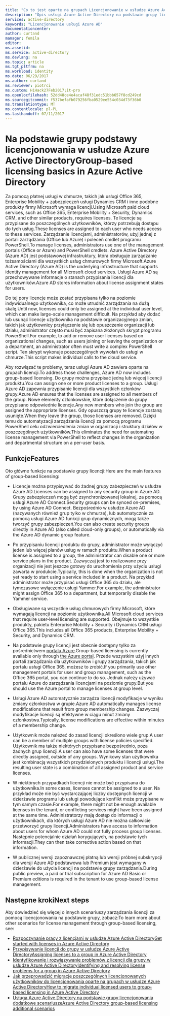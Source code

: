 ```yaml
---
title: "Co to jest oparte na grupach Licencjonowanie w usłudze Azure Active Directory? | Microsoft Docs"
description: "Opis usługi Azure Active Directory na podstawie grupy licencji, jak działa i najlepsze rozwiązania"
services: active-directory
keywords: "Licencjonowanie usługi Azure AD"
documentationcenter: 
author: curtand
manager: femila
editor: 
ms.assetid: 
ms.service: active-directory
ms.devlang: na
ms.topic: article
ms.tgt_pltfrm: na
ms.workload: identity
ms.date: 06/29/2017
ms.author: curtand
ms.reviewer: piotrci
ms.custom: H1Hack27Feb2017;it-pro
ms.openlocfilehash: 52dd48ce4e4acaf48f31edc51bbb657f8cd249cd
ms.sourcegitcommit: f537befafb079256fba0529ee554c034d73f36b0
ms.translationtype: MT
ms.contentlocale: pl-PL
ms.lasthandoff: 07/11/2017
---
```

# <a name="group-based-licensing-basics-in-azure-active-directory"></a><span data-ttu-id="73e1e-105">Na podstawie grupy podstawy licencjonowania w usłudze Azure Active Directory</span><span class="sxs-lookup"><span data-stu-id="73e1e-105">Group-based licensing basics in Azure Active Directory</span></span>

<span data-ttu-id="73e1e-106">Za pomocą płatnej usługi w chmurze, takich jak usługi Office 365, Enterprise Mobility + zabezpieczeń usługi Dynamics CRM i inne podobne produkty firmy Microsoft wymaga licencji.</span><span class="sxs-lookup"><span data-stu-id="73e1e-106">Using Microsoft paid cloud services, such as Office 365, Enterprise Mobility + Security, Dynamics CRM, and other similar products, requires licenses.</span></span> <span data-ttu-id="73e1e-107">Te licencje są przypisane do poszczególnych użytkowników, którzy potrzebują dostępu do tych usług.</span><span class="sxs-lookup"><span data-stu-id="73e1e-107">These licenses are assigned to each user who needs access to these services.</span></span> <span data-ttu-id="73e1e-108">Zarządzanie licencjami, administratorów, użyj jednej z portali zarządzania (Office lub Azure) i poleceń cmdlet programu PowerShell.</span><span class="sxs-lookup"><span data-stu-id="73e1e-108">To manage licenses, administrators use one of the management portals (Office or Azure) and PowerShell cmdlets.</span></span> <span data-ttu-id="73e1e-109">Azure Active Directory (Azure AD) jest podstawowej infrastruktury, która obsługuje zarządzanie tożsamościami dla wszystkich usług chmurowych firmy Microsoft.</span><span class="sxs-lookup"><span data-stu-id="73e1e-109">Azure Active Directory (Azure AD) is the underlying infrastructure that supports identity management for all Microsoft cloud services.</span></span> <span data-ttu-id="73e1e-110">Usługi Azure AD są przechowywane informacje o stanach przypisania licencji dla użytkowników.</span><span class="sxs-lookup"><span data-stu-id="73e1e-110">Azure AD stores information about license assignment states for users.</span></span>

<span data-ttu-id="73e1e-111">Do tej pory licencje może zostać przypisana tylko na poziomie indywidualnego użytkownika, co może utrudnić zarządzania na dużą skalę.</span><span class="sxs-lookup"><span data-stu-id="73e1e-111">Until now, licenses could only be assigned at the individual user level, which can make large-scale management difficult.</span></span> <span data-ttu-id="73e1e-112">Na przykład aby dodać lub usunąć licencje użytkownika na podstawie organizacyjnego zmian, takich jak użytkownicy przyłączenie się lub opuszczenie organizacji lub działu, administrator często musi być zapisana złożonych skrypt programu PowerShell.</span><span class="sxs-lookup"><span data-stu-id="73e1e-112">For example, to add or remove user licenses based on organizational changes, such as users joining or leaving the organization or a department, an administrator often must write a complex PowerShell script.</span></span> <span data-ttu-id="73e1e-113">Ten skrypt wykonuje poszczególnych wywołań do usługi w chmurze.</span><span class="sxs-lookup"><span data-stu-id="73e1e-113">This script makes individual calls to the cloud service.</span></span>

<span data-ttu-id="73e1e-114">Aby rozwiązać te problemy, teraz usługi Azure AD zawiera oparte na grupach licencji.</span><span class="sxs-lookup"><span data-stu-id="73e1e-114">To address those challenges, Azure AD now includes group-based licensing.</span></span> <span data-ttu-id="73e1e-115">Do grupy można przypisać jedną lub więcej licencji produktu.</span><span class="sxs-lookup"><span data-stu-id="73e1e-115">You can assign one or more product licenses to a group.</span></span> <span data-ttu-id="73e1e-116">Usługi Azure AD zapewnia przypisanie licencji dla wszystkich członków grupy.</span><span class="sxs-lookup"><span data-stu-id="73e1e-116">Azure AD ensures that the licenses are assigned to all members of the group.</span></span> <span data-ttu-id="73e1e-117">Nowe elementy członkowskie, które dołączenie do grupy przypisano odpowiednie licencje.</span><span class="sxs-lookup"><span data-stu-id="73e1e-117">Any new members who join the group are assigned the appropriate licenses.</span></span> <span data-ttu-id="73e1e-118">Gdy opuszczą grupy te licencje zostaną usunięte.</span><span class="sxs-lookup"><span data-stu-id="73e1e-118">When they leave the group, those licenses are removed.</span></span> <span data-ttu-id="73e1e-119">Dzięki temu do automatyzacji zarządzania licencji za pomocą programu PowerShell celu odzwierciedlenia zmian w organizacji i struktury działów w poszczególnych użytkowników.</span><span class="sxs-lookup"><span data-stu-id="73e1e-119">This eliminates the need for automating license management via PowerShell to reflect changes in the organization and departmental structure on a per-user basis.</span></span>

## <a name="features"></a><span data-ttu-id="73e1e-120">Funkcje</span><span class="sxs-lookup"><span data-stu-id="73e1e-120">Features</span></span>

<span data-ttu-id="73e1e-121">Oto główne funkcje na podstawie grupy licencji:</span><span class="sxs-lookup"><span data-stu-id="73e1e-121">Here are the main features of group-based licensing:</span></span>

- <span data-ttu-id="73e1e-122">Licencje można przypisywać do żadnej grupy zabezpieczeń w usłudze Azure AD.</span><span class="sxs-lookup"><span data-stu-id="73e1e-122">Licenses can be assigned to any security group in Azure AD.</span></span> <span data-ttu-id="73e1e-123">Grupy zabezpieczeń mogą być zsynchronizowanej lokalnej, za pomocą usługi Azure AD Connect.</span><span class="sxs-lookup"><span data-stu-id="73e1e-123">Security groups can be synced on-premises, by using Azure AD Connect.</span></span> <span data-ttu-id="73e1e-124">Bezpośrednio w usłudze Azure AD (nazywanych również grup tylko w chmurze), lub automatycznie za pomocą usługi Azure AD funkcji grup dynamicznych, mogą także tworzyć grupy zabezpieczeń.</span><span class="sxs-lookup"><span data-stu-id="73e1e-124">You can also create security groups directly in Azure AD (also called cloud-only groups), or automatically via the Azure AD dynamic group feature.</span></span>

- <span data-ttu-id="73e1e-125">Po przypisaniu licencji produktu do grupy, administrator może wyłączyć jeden lub więcej planów usług w ramach produktu.</span><span class="sxs-lookup"><span data-stu-id="73e1e-125">When a product license is assigned to a group, the administrator can disable one or more service plans in the product.</span></span> <span data-ttu-id="73e1e-126">Zazwyczaj jest to realizowane przy organizacji nie jest jeszcze gotowy do uruchomienia przy użyciu usługi zawarta w produkcie.</span><span class="sxs-lookup"><span data-stu-id="73e1e-126">Typically, this is done when the organization is not yet ready to start using a service included in a product.</span></span> <span data-ttu-id="73e1e-127">Na przykład administrator może przypisać usługi Office 365 do działu, ale tymczasowe wyłączenie usługi Yammer.</span><span class="sxs-lookup"><span data-stu-id="73e1e-127">For example, the administrator might assign Office 365 to a department, but temporarily disable the Yammer service.</span></span>

- <span data-ttu-id="73e1e-128">Obsługiwane są wszystkie usług chmurowych firmy Microsoft, które wymagają licencji na poziomie użytkownika.</span><span class="sxs-lookup"><span data-stu-id="73e1e-128">All Microsoft cloud services that require user-level licensing are supported.</span></span> <span data-ttu-id="73e1e-129">Obejmuje to wszystkie produkty, pakietu Enterprise Mobility + Security i Dynamics CRM usługi Office 365.</span><span class="sxs-lookup"><span data-stu-id="73e1e-129">This includes all Office 365 products, Enterprise Mobility + Security, and Dynamics CRM.</span></span>

- <span data-ttu-id="73e1e-130">Na podstawie grupy licencji jest obecnie dostępny tylko za pośrednictwem [portalu Azure](https://portal.azure.com).</span><span class="sxs-lookup"><span data-stu-id="73e1e-130">Group-based licensing is currently available only through [the Azure portal](https://portal.azure.com).</span></span> <span data-ttu-id="73e1e-131">Przede wszystkim użyj innych portali zarządzania dla użytkowników i grupy zarządzania, takich jak portalu usługi Office 365, możesz to zrobić.</span><span class="sxs-lookup"><span data-stu-id="73e1e-131">If you primarily use other management portals for user and group management, such as the Office 365 portal, you can continue to do so.</span></span> <span data-ttu-id="73e1e-132">Jednak należy używać portalu Azure do zarządzania licencjami na poziomie grupy.</span><span class="sxs-lookup"><span data-stu-id="73e1e-132">But you should use the Azure portal to manage licenses at group level.</span></span>

- <span data-ttu-id="73e1e-133">Usługi Azure AD automatycznie zarządza licencji modyfikacje w wyniku zmiany członkostwa w grupie.</span><span class="sxs-lookup"><span data-stu-id="73e1e-133">Azure AD automatically manages license modifications that result from group membership changes.</span></span> <span data-ttu-id="73e1e-134">Zazwyczaj modyfikacje licencji są efektywne w ciągu minut zmiany członkostwa.</span><span class="sxs-lookup"><span data-stu-id="73e1e-134">Typically, license modifications are effective within minutes of a membership change.</span></span>

- <span data-ttu-id="73e1e-135">Użytkownik może należeć do zasad licencji określono wiele grup.</span><span class="sxs-lookup"><span data-stu-id="73e1e-135">A user can be a member of multiple groups with license policies specified.</span></span> <span data-ttu-id="73e1e-136">Użytkownik ma także niektórych przypisane bezpośrednio, poza żadnych grup licencji.</span><span class="sxs-lookup"><span data-stu-id="73e1e-136">A user can also have some licenses that were directly assigned, outside of any groups.</span></span> <span data-ttu-id="73e1e-137">Wynikowy stan użytkownika jest kombinacją wszystkich przydzielonych produktu i licencji usługi.</span><span class="sxs-lookup"><span data-stu-id="73e1e-137">The resulting user state is a combination of all assigned product and service licenses.</span></span>

- <span data-ttu-id="73e1e-138">W niektórych przypadkach licencji nie może być przypisana do użytkownika.</span><span class="sxs-lookup"><span data-stu-id="73e1e-138">In some cases, licenses cannot be assigned to a user.</span></span> <span data-ttu-id="73e1e-139">Na przykład może nie być wystarczającej liczby dostępnych licencji w dzierżawie programu lub usługi powodujące konflikt może przypisane w tym samym czasie.</span><span class="sxs-lookup"><span data-stu-id="73e1e-139">For example, there might not be enough available licenses in the tenant, or conflicting services might have been assigned at the same time.</span></span> <span data-ttu-id="73e1e-140">Administratorzy mają dostęp do informacji o użytkownikach, dla których usługi Azure AD nie można całkowicie przetworzyć grupy licencji.</span><span class="sxs-lookup"><span data-stu-id="73e1e-140">Administrators have access to information about users for whom Azure AD could not fully process group licenses.</span></span> <span data-ttu-id="73e1e-141">Następnie potencjalnie działań korygujących, na podstawie tych informacji.</span><span class="sxs-lookup"><span data-stu-id="73e1e-141">They can then take corrective action based on that information.</span></span>

- <span data-ttu-id="73e1e-142">W publicznej wersji zapoznawczej płatną lub wersji próbnej subskrypcji dla wersji Azure AD podstawowa lub Premium jest wymagany w dzierżawie do użycia licencji na podstawie grupy zarządzania.</span><span class="sxs-lookup"><span data-stu-id="73e1e-142">During public preview, a paid or trial subscription for Azure AD Basic or Premium editions is required in the tenant to use group-based license management.</span></span>

## <a name="next-steps"></a><span data-ttu-id="73e1e-143">Następne kroki</span><span class="sxs-lookup"><span data-stu-id="73e1e-143">Next steps</span></span>

<span data-ttu-id="73e1e-144">Aby dowiedzieć się więcej o innych scenariuszy zarządzania licencji za pomocą licencjonowania na podstawie grupy, zobacz:</span><span class="sxs-lookup"><span data-stu-id="73e1e-144">To learn more about other scenarios for license management through group-based licensing, see:</span></span>

* [<span data-ttu-id="73e1e-145">Rozpoczynanie pracy z licencjami w usłudze Azure Active Directory</span><span class="sxs-lookup"><span data-stu-id="73e1e-145">Get started with licenses in Azure Active Directory</span></span>](active-directory-licensing-get-started-azure-portal.md)
* [<span data-ttu-id="73e1e-146">Przypisywanie licencji do grupy w usłudze Azure Active Directory</span><span class="sxs-lookup"><span data-stu-id="73e1e-146">Assigning licenses to a group in Azure Active Directory</span></span>](active-directory-licensing-group-assignment-azure-portal.md)
* [<span data-ttu-id="73e1e-147">Identyfikowanie i rozwiązywanie problemów z licencji dla grupy w usłudze Azure Active Directory</span><span class="sxs-lookup"><span data-stu-id="73e1e-147">Identifying and resolving license problems for a group in Azure Active Directory</span></span>](active-directory-licensing-group-problem-resolution-azure-portal.md)
* [<span data-ttu-id="73e1e-148">Jak przeprowadzić migrację poszczególnych licencjonowanych użytkowników do licencjonowania oparte na grupach w usłudze Azure Active Directory</span><span class="sxs-lookup"><span data-stu-id="73e1e-148">How to migrate individual licensed users to group-based licensing in Azure Active Directory</span></span>](active-directory-licensing-group-migration-azure-portal.md)
* [<span data-ttu-id="73e1e-149">Usługa Azure Active Directory na podstawie grupy licencjonowania dodatkowe scenariusze</span><span class="sxs-lookup"><span data-stu-id="73e1e-149">Azure Active Directory group-based licensing additional scenarios</span></span>](active-directory-licensing-group-advanced.md)
